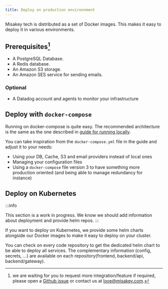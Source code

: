 ```yaml
---
title: Deploy on production environnment
---
```


Misakey tech is distributed as a set of Docker images. This makes it easy to deploy it in various environments.

## Prerequisites[^1]

- A PostgreSQL Database.
- A Redis database.
- An Amazon S3 storage.
- An Amazon SES service for sending emails.


[^1]: we are waiting for you to request more integration/feature if required, please open a [Github issue](https://github.com/misakey/backend/issues/new) or contact us at [love@misakey.com](mailto:love@misakey.com).
### Optional

- A Datadog account and agents to monitor your infrastructure

## Deploy with `docker-compose`

Running on docker-compose is quite easy. The recommended architecture is the same as the one described in [guide for running locally](/getting-started/running-locally.md).

You can take inspiration from the `docker-compose.yml` file in the guide and adjust it to your needs:
- Using your DB, Cache, S3 and email providers instead of local ones
- Managing your configuration files
- Using a `docker-compose` file version 3 to have something more production oriented (and being able to manage redundancy for instance)

## Deploy on Kubernetes

:::info

This section is a work in progress. We know we should add information about deployment and provide helm repos.
:::

If you want to deploy on Kubernetes, we provide some helm charts alongside our Docker images to make it easy to deploy on your cluster.

You can check on every code repository to get the dedicated helm chart to be able to deploy all services. The complementary information (config, secrets, ...) are available on each repository(frontend, backend/api, backend/gateway).